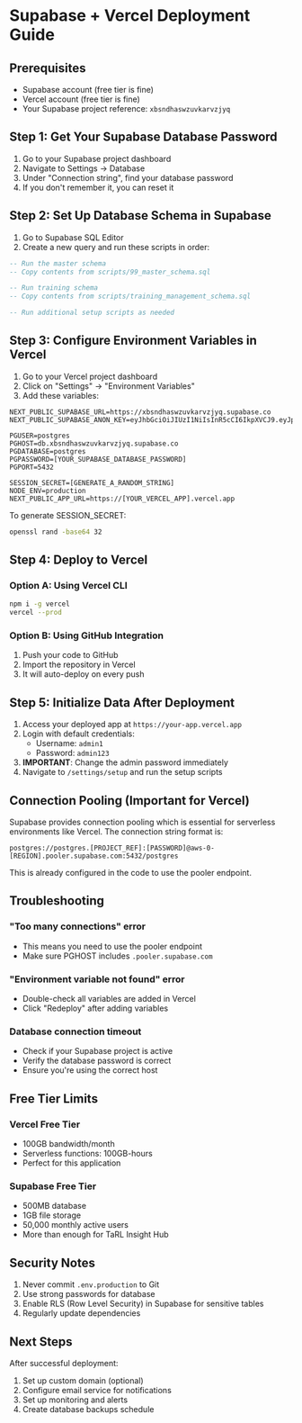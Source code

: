 # Supabase + Vercel Deployment Guide

## Prerequisites
- Supabase account (free tier is fine)
- Vercel account (free tier is fine)
- Your Supabase project reference: `xbsndhaswzuvkarvzjyq`

## Step 1: Get Your Supabase Database Password

1. Go to your Supabase project dashboard
2. Navigate to Settings → Database
3. Under "Connection string", find your database password
4. If you don't remember it, you can reset it

## Step 2: Set Up Database Schema in Supabase

1. Go to Supabase SQL Editor
2. Create a new query and run these scripts in order:

```sql
-- Run the master schema
-- Copy contents from scripts/99_master_schema.sql

-- Run training schema
-- Copy contents from scripts/training_management_schema.sql

-- Run additional setup scripts as needed
```

## Step 3: Configure Environment Variables in Vercel

1. Go to your Vercel project dashboard
2. Click on "Settings" → "Environment Variables"
3. Add these variables:

```
NEXT_PUBLIC_SUPABASE_URL=https://xbsndhaswzuvkarvzjyq.supabase.co
NEXT_PUBLIC_SUPABASE_ANON_KEY=eyJhbGciOiJIUzI1NiIsInR5cCI6IkpXVCJ9.eyJpc3MiOiJzdXBhYmFzZSIsInJlZiI6Inhic25kaGFzd3p1dmthcnZ6anlxIiwicm9sZSI6ImFub24iLCJpYXQiOjE3NDkyNjc3MjgsImV4cCI6MjA2NDg0MzcyOH0.81UginSeGIP2mJsF4DOcH4cAR75larG69vDrrRNJZHQ

PGUSER=postgres
PGHOST=db.xbsndhaswzuvkarvzjyq.supabase.co
PGDATABASE=postgres
PGPASSWORD=[YOUR_SUPABASE_DATABASE_PASSWORD]
PGPORT=5432

SESSION_SECRET=[GENERATE_A_RANDOM_STRING]
NODE_ENV=production
NEXT_PUBLIC_APP_URL=https://[YOUR_VERCEL_APP].vercel.app
```

To generate SESSION_SECRET:
```bash
openssl rand -base64 32
```

## Step 4: Deploy to Vercel

### Option A: Using Vercel CLI
```bash
npm i -g vercel
vercel --prod
```

### Option B: Using GitHub Integration
1. Push your code to GitHub
2. Import the repository in Vercel
3. It will auto-deploy on every push

## Step 5: Initialize Data After Deployment

1. Access your deployed app at `https://your-app.vercel.app`
2. Login with default credentials:
   - Username: `admin1`
   - Password: `admin123`
3. **IMPORTANT**: Change the admin password immediately
4. Navigate to `/settings/setup` and run the setup scripts

## Connection Pooling (Important for Vercel)

Supabase provides connection pooling which is essential for serverless environments like Vercel. The connection string format is:

```
postgres://postgres.[PROJECT_REF]:[PASSWORD]@aws-0-[REGION].pooler.supabase.com:5432/postgres
```

This is already configured in the code to use the pooler endpoint.

## Troubleshooting

### "Too many connections" error
- This means you need to use the pooler endpoint
- Make sure PGHOST includes `.pooler.supabase.com`

### "Environment variable not found" error
- Double-check all variables are added in Vercel
- Click "Redeploy" after adding variables

### Database connection timeout
- Check if your Supabase project is active
- Verify the database password is correct
- Ensure you're using the correct host

## Free Tier Limits

### Vercel Free Tier
- 100GB bandwidth/month
- Serverless functions: 100GB-hours
- Perfect for this application

### Supabase Free Tier
- 500MB database
- 1GB file storage
- 50,000 monthly active users
- More than enough for TaRL Insight Hub

## Security Notes

1. Never commit `.env.production` to Git
2. Use strong passwords for database
3. Enable RLS (Row Level Security) in Supabase for sensitive tables
4. Regularly update dependencies

## Next Steps

After successful deployment:
1. Set up custom domain (optional)
2. Configure email service for notifications
3. Set up monitoring and alerts
4. Create database backups schedule